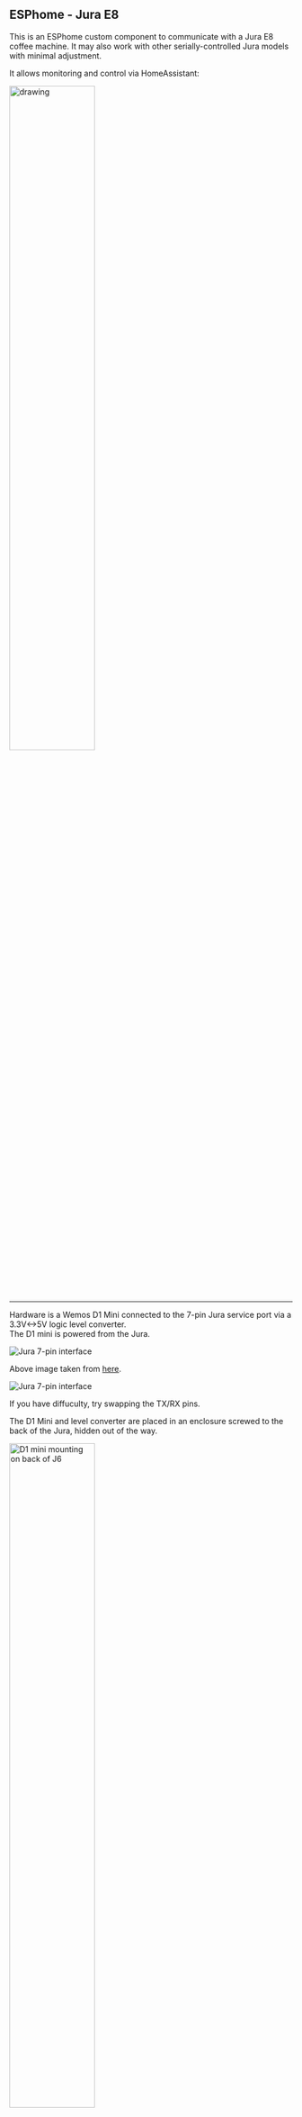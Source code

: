 ## ESPhome - Jura E8
This is an ESPhome custom component to communicate with a Jura E8 coffee machine.  It may also work with other serially-controlled Jura models with minimal adjustment.

It allows monitoring and control via HomeAssistant:

<img src="../../images/HomeAssistant_interface.png" alt="drawing" width=55%/>

***

Hardware is a Wemos D1 Mini connected to the 7-pin Jura service port via a 3.3V<->5V logic level converter.\
The D1 mini is powered from the Jura.

<img src="../../images/seven-pin-interface.jpg" alt="Jura 7-pin interface">

Above image taken from [here](https://community.home-assistant.io/t/control-your-jura-coffee-machine/26604).

<img src="../../images/connection-diagram.png" alt="Jura 7-pin interface">

If you have diffuculty, try swapping the TX/RX pins.

The D1 Mini and level converter are placed in an enclosure screwed to the back of the Jura, hidden out of the way.

<img src="../../images/d1-mini-mounting.jpg" alt="D1 mini mounting on back of J6" width=55%/>

Internal connections to the service connector wires are done with "T" tap/splices, leaving the connector itself alone.

<img src="../../images/t-splice.png" alt="T-splice" width=25%/>

***

Commands for your machine can be generated using the provided script, `generate_esphome_jura_yaml.py`.  It requires the `bitarray` Python module to be installed.

      $ ./generate_esphome_jura_yaml.py AN:01

            - uart.write: [0xDF, 0xDB, 0xDB, 0xDF]  ## 'A'
            - delay: 8ms
            - uart.write: [0xFB, 0xFF, 0xDB, 0xDF]  ## 'N'
            - delay: 8ms
            - uart.write: [0xFB, 0xFB, 0xFF, 0xDB]  ## ':'
            - delay: 8ms
            - uart.write: [0xDB, 0xDB, 0xFF, 0xDB]  ## '0'
            - delay: 8ms
            - uart.write: [0xDF, 0xDB, 0xFF, 0xDB]  ## '1'
            - delay: 8ms
            - uart.write: [0xDF, 0xFF, 0xDB, 0xDB]  ## '\r'
            - delay: 8ms
            - uart.write: [0xFB, 0xFB, 0xDB, 0xDB]  ## '\n'

Particular commands seem to vary by model.\
These work on the Impressa J6, software `TY: PIM V01.01`, `TL: LOADER V3.0`.
Command | Action
--- | ---

AN:02 | Switch Off
FA:01 | Switch off, including rinse
AN:0D | Tray Test? Or date related?
FA:04 | Button 1
FA:07 | Button 2
FA:05 | Button 3
FA:08 | Button 4
FA:06 | Menu/Back Button
FA:09 | Next Button

#### To-Do:
- Determine how to initiate a Force Rinse action on this model
- Status of "Fill Beans", "Need Cleaning", and "Need Flushing"
- Actual machine power state (currently we use an 'Optimistic', 'Assumed State' Template switch in ESPhome)
